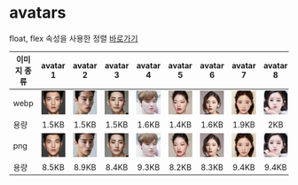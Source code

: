 # avatars

float, flex 속성을 사용한 정렬 [바로가기](../avatars/avatars.html)

| 이미지 종류 |                                                      avatar 1                                                      |                                                      avatar 2                                                      |                                                      avatar 3                                                      |                                                      avatar 4                                                      |                                                      avatar 5                                                      |                                                      avatar 6                                                      |                                                      avatar 7                                                      |                                                      avatar 8                                                      |
| ----------- | :----------------------------------------------------------------------------------------------------------------: | :----------------------------------------------------------------------------------------------------------------: | :----------------------------------------------------------------------------------------------------------------: | :----------------------------------------------------------------------------------------------------------------: | :----------------------------------------------------------------------------------------------------------------: | :----------------------------------------------------------------------------------------------------------------: | :----------------------------------------------------------------------------------------------------------------: | :----------------------------------------------------------------------------------------------------------------: |
| webp        |  ![avatar 1](https://raw.githubusercontent.com/bohyemian/homework/refs/heads/main/assets/images/avatars_01.webp)   |  ![avatar 2](https://raw.githubusercontent.com/bohyemian/homework/refs/heads/main/assets/images/avatars_02.webp)   |  ![avatar 3](https://raw.githubusercontent.com/bohyemian/homework/refs/heads/main/assets/images/avatars_03.webp)   |  ![avatar 4](https://raw.githubusercontent.com/bohyemian/homework/refs/heads/main/assets/images/avatars_04.webp)   |  ![avatar 5](https://raw.githubusercontent.com/bohyemian/homework/refs/heads/main/assets/images/avatars_05.webp)   |  ![avatar 6](https://raw.githubusercontent.com/bohyemian/homework/refs/heads/main/assets/images/avatars_06.webp)   |  ![avatar 7](https://raw.githubusercontent.com/bohyemian/homework/refs/heads/main/assets/images/avatars_07.webp)   |  ![avatar 8](https://raw.githubusercontent.com/bohyemian/homework/refs/heads/main/assets/images/avatars_08.webp)   |
| 용량        |                                                       1.5KB                                                        |                                                       1.5KB                                                        |                                                       1.5KB                                                        |                                                       1.6KB                                                        |                                                       1.4KB                                                        |                                                       1.6KB                                                        |                                                       1.9KB                                                        |                                                        2KB                                                         |
| png         | ![avatar 1](https://raw.githubusercontent.com/bohyemian/homework/refs/heads/main/assets/images/png/avatars_01.png) | ![avatar 2](https://raw.githubusercontent.com/bohyemian/homework/refs/heads/main/assets/images/png/avatars_02.png) | ![avatar 3](https://raw.githubusercontent.com/bohyemian/homework/refs/heads/main/assets/images/png/avatars_03.png) | ![avatar 4](https://raw.githubusercontent.com/bohyemian/homework/refs/heads/main/assets/images/png/avatars_04.png) | ![avatar 5](https://raw.githubusercontent.com/bohyemian/homework/refs/heads/main/assets/images/png/avatars_05.png) | ![avatar 6](https://raw.githubusercontent.com/bohyemian/homework/refs/heads/main/assets/images/png/avatars_06.png) | ![avatar 7](https://raw.githubusercontent.com/bohyemian/homework/refs/heads/main/assets/images/png/avatars_07.png) | ![avatar 8](https://raw.githubusercontent.com/bohyemian/homework/refs/heads/main/assets/images/png/avatars_08.png) |
| 용량        |                                                       8.5KB                                                        |                                                       8.9KB                                                        |                                                       8.4KB                                                        |                                                       9.3KB                                                        |                                                       8.2KB                                                        |                                                       8.3KB                                                        |                                                       9.4KB                                                        |                                                       9.4KB                                                        |
